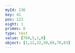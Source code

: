 ```yaml
---
myId: 136
key: 41
pos: 122
eight: 1
primes: 6
type: test
value: [769,5,1,0]
object: [1,12,32,50,68,70,83]
---
```

